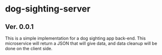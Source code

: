 # dog-sighting-server

## Ver. 0.0.1

This is a simple implementation for a dog sighting app back-end. This microservice will return a JSON that will give data, and data cleanup will be done on the client side.

